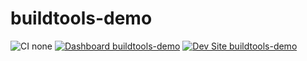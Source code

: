 # buildtools-demo

![CI none](https://img.shields.io/badge/ci-none-orange.svg)
[![Dashboard buildtools-demo](https://img.shields.io/badge/dashboard-buildtools_demo-yellow.svg)](https://dashboard.pantheon.io/sites/484a5b77-4a2d-4ef6-a886-5d7530750d65#dev/code)
[![Dev Site buildtools-demo](https://img.shields.io/badge/site-buildtools_demo-blue.svg)](http://dev-buildtools-demo.pantheonsite.io/)